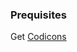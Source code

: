 ### Prequisites
Get [Codicons]('https://github.com/microsoft/vscode-codicons/raw/main/dist/codicon.ttf')
